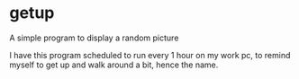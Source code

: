 getup
=====

A simple program to display a random picture

I have this program scheduled to run every 1 hour on my work pc, to remind myself to get up and walk around a bit, hence the name.
